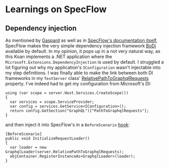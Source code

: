# Learnings on SpecFlow

## Dependency injection

As mentioned by [Gaspard](http://gasparnagy.com/2017/02/specflow-tips-baseclass-or-context-injection/) as well as in [SpecFlow's documentation itself](https://specflow.org/documentation/Context-Injection/), SpecFlow makes the very simple dependency injection framework [BoDi](https://www.nuget.org/packages/BoDi/) available by default. In my opinion, it pops up in a not very natural way, as this Koan implements a .NET application where the `Microsoft.Extensions.DependencyInjection` is used by default. I struggled a lot figuring out why my application's `IConfiguration` wasn't injectable into my step definitions. I was finally able to make the link between both DI frameworks in my `TestServer` class' [RelativePathToGraphqlRequests](https://github.com/softozor/server-koan-csharp/blob/033884797c0e41ac66f4f1120f9f69c12658c21f/spec/TestServer.cs) property. I've indeed had to get my configuration from Microsoft's DI:

```
using (var scope = server.Host.Services.CreateScope())
{
  var services = scope.ServiceProvider;
  var config = services.GetService<IConfiguration>();
  return config.GetSection("GraphQL")["PathToGraphqlRequests"];
}
```

and then inject it into SpecFlow's in a `BeforeScenario` [hook](https://github.com/softozor/server-koan-csharp/blob/033884797c0e41ac66f4f1120f9f69c12658c21f/spec/GraphqlSupport.cs):

```
[BeforeScenario]
public void InitializeRequestLoader()
{
  var loader = new GraphqlLoader(server.RelativePathToGraphqlRequests);
  objContainer.RegisterInstanceAs<GraphqlLoader>(loader);
}
```

